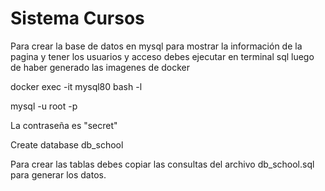# Sistema Cursos

Para crear la base de datos en mysql para mostrar la información de la pagina y tener los usuarios y acceso debes ejecutar en terminal sql luego de haber generado las imagenes de docker

docker exec -it mysql80  bash -l

mysql -u root -p

La contraseña es "secret" 

Create database db_school

Para crear las tablas debes copiar las consultas del archivo db_school.sql para generar los datos.
